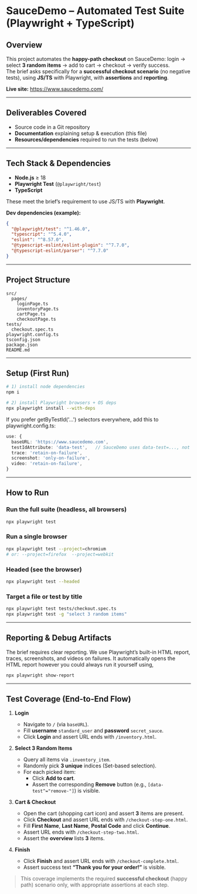 # SauceDemo – Automated Test Suite (Playwright + TypeScript)

## Overview
This project automates the **happy-path checkout** on SauceDemo: login → select **3 random items** → add to cart → checkout → verify success.  
The brief asks specifically for a **successful checkout scenario** (no negative tests), using **JS/TS** with Playwright, with **assertions** and **reporting**.

**Live site:** https://www.saucedemo.com/

---

## Deliverables Covered
- Source code in a Git repository  
- **Documentation** explaining setup & execution (this file)  
- **Resources/dependencies** required to run the tests (below)  

---

## Tech Stack & Dependencies
- **Node.js** ≥ 18
- **Playwright Test** (`@playwright/test`)
- **TypeScript**

These meet the brief’s requirement to use JS/TS with **Playwright**.

**Dev dependencies (example):**
```json
{
  "@playwright/test": "^1.46.0",
  "typescript": "^5.4.0",
  "eslint": "^8.57.0",
  "@typescript-eslint/eslint-plugin": "^7.7.0",
  "@typescript-eslint/parser": "^7.7.0"
}
```

---

## Project Structure
```text
src/
  pages/
    loginPage.ts
    inventoryPage.ts
    cartPage.ts
    checkoutPage.ts
tests/
  checkout.spec.ts
playwright.config.ts
tsconfig.json
package.json
README.md
```

---

## Setup (First Run)

```bash
# 1) install node dependencies
npm i

# 2) install Playwright browsers + OS deps
npx playwright install --with-deps
```
If you prefer getByTestId('...') selectors everywhere, add this to playwright.config.ts:
```ts
use: {
  baseURL: 'https://www.saucedemo.com',
  testIdAttribute: 'data-test',   // SauceDemo uses data-test=..., not data-testid
  trace: 'retain-on-failure',
  screenshot: 'only-on-failure',
  video: 'retain-on-failure',
}
```

---

## How to Run
### Run the full suite (headless, all browsers)
```bash
npx playwright test
```
### Run a single browser
```bash
npx playwright test --project=chromium
# or: --project=firefox  --project=webkit
```
### Headed (see the browser)
```bash
npx playwright test --headed
```
### Target a file or test by title
```bash
npx playwright test tests/checkout.spec.ts
npx playwright test -g "select 3 random items"
```

---

## Reporting & Debug Artifacts
The brief requires clear reporting. We use Playwright’s built-in HTML report, traces, screenshots, and videos on failures.
It automatically opens the HTML report however you could always run it yourself using,
```bash
npx playwright show-report
```

---

## Test Coverage (End-to-End Flow)

1. **Login**
   - Navigate to `/` (via `baseURL`).
   - Fill **username** `standard_user` and **password** `secret_sauce`.
   - Click **Login** and assert URL ends with `/inventory.html`.

2. **Select 3 Random Items**
   - Query all items via `.inventory_item`.
   - Randomly pick **3 unique** indices (Set-based selection).
   - For each picked item:
     - Click **Add to cart**.
     - Assert the corresponding **Remove** button (e.g., `[data-test^="remove-"]`) is visible.

3. **Cart & Checkout**
   - Open the cart (shopping cart icon) and assert **3** items are present.
   - Click **Checkout** and assert URL ends with `/checkout-step-one.html`.
   - Fill **First Name**, **Last Name**, **Postal Code** and click **Continue**.
   - Assert URL ends with `/checkout-step-two.html`.
   - Assert the **overview** lists **3** items.

4. **Finish**
   - Click **Finish** and assert URL ends with `/checkout-complete.html`.
   - Assert success text **“Thank you for your order!”** is visible.

> This coverage implements the required **successful checkout** (happy path) scenario only, with appropriate assertions at each step.